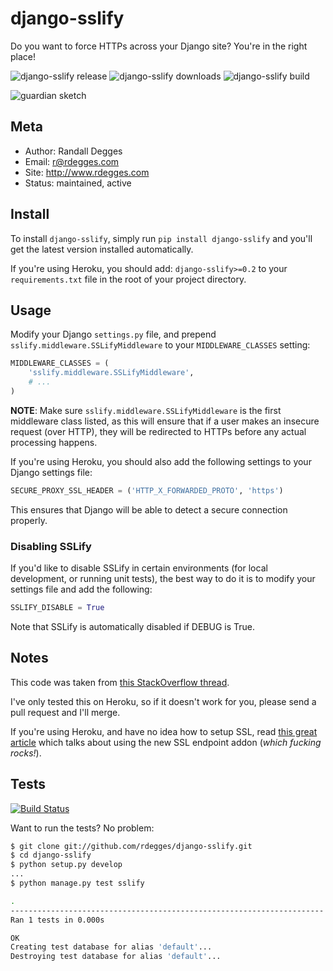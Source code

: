 # django-sslify

Do you want to force HTTPs across your Django site? You're in the right place!

![django-sslify release](http://img.shields.io/pypi/v/django-sslify.svg)
![django-sslify downloads](http://img.shields.io/pypi/dm/django-sslify.svg)
![django-sslify build](http://img.shields.io/travis/rdegges/django-sslify.svg)

![guardian sketch](https://github.com/rdegges/django-sslify/raw/master/assets/guardian-sketch.png)


## Meta

- Author: Randall Degges
- Email: r@rdegges.com
- Site: http://www.rdegges.com
- Status: maintained, active


## Install

To install `django-sslify`, simply run `pip install django-sslify` and
you'll get the latest version installed automatically.

If you're using Heroku, you should add: `django-sslify>=0.2` to your
`requirements.txt` file in the root of your project directory.


## Usage

Modify your Django `settings.py` file, and prepend
`sslify.middleware.SSLifyMiddleware` to your `MIDDLEWARE_CLASSES` setting:

``` python
MIDDLEWARE_CLASSES = (
    'sslify.middleware.SSLifyMiddleware',
    # ...
)
```

**NOTE**: Make sure `sslify.middleware.SSLifyMiddleware` is the first
middleware class listed, as this will ensure that if a user makes an insecure
request (over HTTP), they will be redirected to HTTPs before any actual
processing happens.

If you're using Heroku, you should also add the following settings to your
Django settings file:

``` python
SECURE_PROXY_SSL_HEADER = ('HTTP_X_FORWARDED_PROTO', 'https')
```

This ensures that Django will be able to detect a secure connection properly.


### Disabling SSLify

If you'd like to disable SSLify in certain environments (for local development,
or running unit tests), the best way to do it is to modify your settings file
and add the following:

``` python
SSLIFY_DISABLE = True
```

Note that SSLify is automatically disabled if DEBUG is True.


## Notes

This code was taken from
[this StackOverflow thread](http://stackoverflow.com/questions/8436666/how-to-make-python-on-heroku-https-only).

I've only tested this on Heroku, so if it doesn't work for you, please send a
pull request and I'll merge.

If you're using Heroku, and have no idea how to setup SSL, read
[this great article](https://devcenter.heroku.com/articles/ssl-endpoint) which
talks about using the new SSL endpoint addon (*which fucking rocks!*).


## Tests

[![Build Status](https://secure.travis-ci.org/rdegges/django-sslify.png?branch=master)](http://travis-ci.org/rdegges/django-sslify)

Want to run the tests? No problem:

``` bash
$ git clone git://github.com/rdegges/django-sslify.git
$ cd django-sslify
$ python setup.py develop
...
$ python manage.py test sslify

.
----------------------------------------------------------------------
Ran 1 tests in 0.000s

OK
Creating test database for alias 'default'...
Destroying test database for alias 'default'...
```
